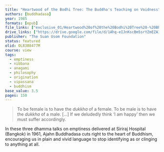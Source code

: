 ```yaml
---
title: "Heartwood of the Bodhi Tree: The Buddha's Teaching on Voidness"
authors: [buddhadasa]
year: 1985
formats: [epub]
file_links: ["exclusive_01/Heartwood%20of%20the%20Bodhi%20Tree%20-%20Bhikkhu%20Buddhadasa.epub"]
drive_links: ["https://drive.google.com/file/d/1Ahq-eIJnKscBm5srYZmEZA1tJZjT_Q27/view?usp=drivesdk"]
publisher: "The Suan Usom Foundation"
status: featured
olid: OL8308477M
course: view
tags: 
  - emptiness
  - nibbana
  - anagami
  - philosophy
  - origination
  - vipassana
  - buddhism
base_value: 3.5
pages: 150
---
```


> To be female is to have the *dukkha* of a female. To be male is to have the *dukkha* of a male. [...] If we deludedly think ‘I am happy’ then we must suffer accordingly.

In these three dhamma talks on emptiness delivered at Siriraj Hospital (Bangkok) in 1961, Ajahn Buddhadasa cuts right to the heart of Buddhism, encouraging us in plain and vivid language to stop identifying as or clinging to anything at all.




